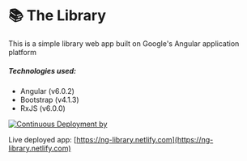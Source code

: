 # 📚 The Library

This is a simple library web app built on Google's Angular application platform
##### Technologies used:
* Angular (v6.0.2)
* Bootstrap (v4.1.3)
* RxJS (v6.0.0)

[![Continuous Deployment by](https://www.netlify.com/img/global/badges/netlify-color-accent.svg)](https://www.netlify.com)

Live deployed app: [https://ng-library.netlify.com](https://ng-library.netlify.com)
